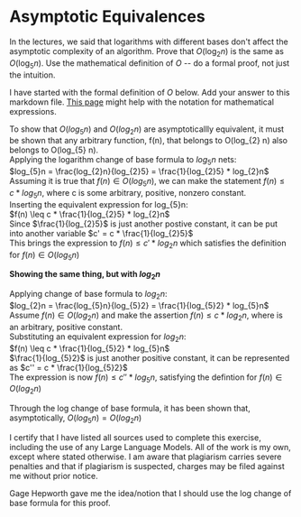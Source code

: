 # Asymptotic Equivalences

In the lectures, we said that logarithms with different bases don't affect the
asymptotic complexity of an algorithm. Prove that $O(\log_{2} n)$ is the same as
$O(\log_{5} n)$. Use the mathematical definition of $O$ -- do a formal proof,
not just the intuition.

I have started with the formal definition of $O$ below. Add your answer to this
markdown file. [This
page](https://docs.github.com/en/get-started/writing-on-github/working-with-advanced-formatting/writing-mathematical-expressions)
might help with the notation for mathematical expressions.

To show that $O(log_{5} n)$ and $O(log_{2} n)$ are asymptoticallly equivalent, it must be shown that any arbitrary function, f(n), that belongs to O(log_{2} n) also belongs to O(log_{5} n).  
Applying the logarithm change of base formula to $log_{5} n$ nets:  
$log_{5}n = \frac{log_{2}n}{log_{2}5} = \frac{1}{log_{2}5} * log_{2}n$
Assuming it is true that $f(n) \in O(log_{5}n)$, we can make the statement $f(n) \leq c * log_{5}n$, where c is some arbitrary, positive, nonzero constant.  
Inserting the equivalent expression for log_{5}n:  
$f(n) \leq c * \frac{1}{log_{2}5} * log_{2}n$  
Since $\frac{1}{log_{2}5}$ is just another postive constant, it can be put into another variable $c' = c * \frac{1}{log_{2}5}$  
This brings the expression to $f(n) \leq c' * log_{2}n$  which satisfies the definition for $f(n) \in O(log_{5}n)$  

**Showing the same thing, but with $log_{2}n$**  

Applying change of base formula to $log_{2}n$:  
$log_{2}n = \frac{log_{5}n}{log_{5}2} = \frac{1}{log_{5}2} * log_{5}n$  
Assume $f(n) \in O(log_{2}n)$ and make the assertion $f(n) \leq c * log_{2}n$, where is an arbitrary, positive constant.  
Substituting an equivalent expression for $log_{2}n$:  
$f(n) \leq c * \frac{1}{log_{5}2} * log_{5}n$  
$\frac{1}{log_{5}2}$ is just another positive constant, it can be represented as $c'' = c * \frac{1}{log_{5}2}$  
The expression is now $f(n) \leq c'' * log_{5}n$, satisfying the defintion for $f(n) \in O(log_{2}n)$  

Through the log change of base formula, it has been shown that, asymptotically, $O(log_{5}n) = O(log_{2}n)$  



I certify that I have listed all sources used to complete this exercise, including the use of any Large Language Models. All of the work is my own, except where stated otherwise. I am aware that plagiarism carries severe penalties and that if plagiarism is suspected, charges may be filed against me without prior notice.

Gage Hepworth gave me the idea/notion that I should use the log change of base formula for this proof.
